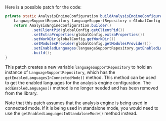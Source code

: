 Here is a possible patch for the code:

```java
private static AnalysisEngineConfiguration buildAnalysisEngineConfiguration() {
    LanguageSupportRepository languageSupportRepository = GlobalConfig.getLanguageSupportRepository();
    return AnalysisEngineConfiguration.builder()
            .setClientPid(globalConfig.getClientPid())
            .setExtraProperties(globalConfig.extraProperties())
            .setWorkDir(globalConfig.getWorkDir())
            .setModulesProvider(globalConfig.getModulesProvider())
            .setEnabledLanguages(languageSupportRepository.getEnabledLanguagesInConnectedMode())
            .build();
}
```

This patch creates a new variable `languageSupportRepository` to hold an instance of `LanguageSupportRepository`, which has the `getEnabledLanguagesInConnectedMode()` method. This method can be used to get the enabled languages for the analysis engine configuration. The `addEnabledLanguages()` method is no longer needed and has been removed from the library.

Note that this patch assumes that the analysis engine is being used in connected mode. If it is being used in standalone mode, you would need to use the `getEnabledLanguagesInStandaloneMode()` method instead.